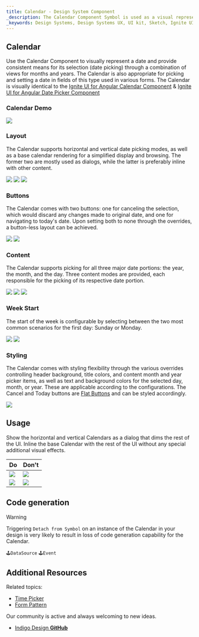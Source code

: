 ```yaml
---
title: Calendar - Design System Component
_description: The Calendar Component Symbol is used as a visual representation of a date providing the necessary mechanisms for date picking. 
_keywords: Design Systems, Design Systems UX, UI kit, Sketch, Ignite UI for Angular, Sketch to Angular, Sketch to Angular, Angular, Angular Design System, Export code from Sketch, Design Kits for Angular, Sketch HTML, Sketch to HTML, Sketch UI kits
---
```


## Calendar

Use the Calendar Component to visually represent a date and provide consistent means for its selection (date picking) through a combination of views for months and years. The Calendar is also appropriate for picking and setting a date in fields of this type used in various forms. The Calendar is visually identical to the [Ignite UI for Angular Calendar Component](https://www.infragistics.com/products/ignite-ui-angular/angular/components/calendar.html) & [Ignite UI for Angular Date Picker Component](https://www.infragistics.com/products/ignite-ui-angular/angular/components/date_picker.html)

### Calendar Demo

<img src="../images/calendar_demo.png" srcset="../images/calendar_demo@2x.png 2x" />

### Layout

The Calendar supports horizontal and vertical date picking modes, as well as a base calendar rendering for a simplified display and browsing. The former two are mostly used as dialogs, while the latter is preferably inline with other content.

<img src="../images/calendar_horizontal.png" srcset="../images/calendar_horizontal@2x.png 2x" />
<img src="../images/calendar_vertical.png" srcset="../images/calendar_vertical@2x.png 2x" />
<img src="../images/calendar_base.png" srcset="../images/calendar_base@2x.png 2x" />

### Buttons

The Calendar comes with two buttons: one for canceling the selection, which would discard any changes made to original date, and one for navigating to today's date. Upon setting both to none through the overrides, a button-less layout can be achieved.

<img src="../images/calendar_buttons.png" srcset="../images/calendar_buttons@2x.png 2x" />
<img src="../images/calendar_nobuttons.png" srcset="../images/calendar_nobuttons@2x.png 2x" />

### Content

The Calendar supports picking for all three major date portions: the year, the month, and the day. Three content modes are provided, each responsible for the picking of its respective date portion.

<img src="../images/calendar_days.png" srcset="../images/calendar_days@2x.png 2x" />
<img src="../images/calendar_months.png" srcset="../images/calendar_months@2x.png 2x" />
<img src="../images/calendar_years.png" srcset="../images/calendar_years@2x.png 2x" />

### Week Start

The start of the week is configurable by selecting between the two most common scenarios for the first day: Sunday or Monday.

<img src="../images/calendar_sun.png" srcset="../images/calendar_sun@2x.png 2x" />
<img src="../images/calendar_mon.png" srcset="../images/calendar_mon@2x.png 2x" />

### Styling

The Calendar comes with styling flexibility through the various overrides controlling header background, title colors, and content month and year picker items, as well as text and background colors for the selected day, month, or year. These are applicable according to the configurations. The Cancel and Today buttons are [Flat Buttons](button.md) and can be styled accordingly.

<img src="../images/calendar_styling.png" srcset="../images/calendar_styling@2x.png 2x" />

## Usage

Show the horizontal and vertical Calendars as a dialog that dims the rest of the UI. Inline the base Calendar with the rest of the UI without any special additional visual effects.

| Do                              | Don't                             |
| ------------------------------- | --------------------------------- |
| <img src="../images/calendar_do1.png" srcset="../images/calendar_do1@2x.png 2x" /> | <img src="../images/calendar_dont1.png" srcset="../images/calendar_dont1@2x.png 2x" /> |
| <img src="../images/calendar_do2.png" srcset="../images/calendar_do2@2x.png 2x" /> | <img src="../images/calendar_dont2.png" srcset="../images/calendar_dont2@2x.png 2x" /> |

## Code generation

> [!WARNING]
> Triggering `Detach from Symbol` on an instance of the Calendar in your design is very likely to result in loss of code generation capability for the Calendar.

`🕹️DataSource`
`🕹️Event`

## Additional Resources

Related topics:

- [Time Picker](time-picker.md)
- [Form Pattern](forms.md)
  <div class="divider--half"></div>

Our community is active and always welcoming to new ideas.

- [Indigo Design **GitHub**](https://github.com/IgniteUI/design-system-docfx)
